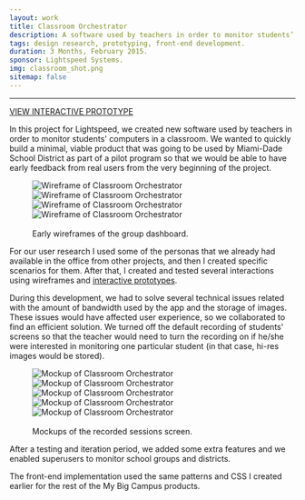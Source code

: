 ```yaml
---
layout: work
title: Classroom Orchestrator
description: A software used by teachers in order to monitor students’ computer screens in real time.
tags: design research, prototyping, front-end development.
duration: 3 Months, February 2015.
sponsor: Lightspeed Systems.
img: classroom_shot.png
sitemap: false
---
```

<script src="/flickity.js"></script>

<hr>
<a href="/work/projects/protos/co-proto/#/screens/36065803?maintainScrollPosition=false" class="button">VIEW INTERACTIVE PROTOTYPE</a>

In this project for Lightspeed, we created new software used by teachers in order to monitor students' computers in a classroom. We wanted to quickly build a minimal, viable product that was going to be used by Miami-Dade School District as part of a pilot program so that we would be able to have early feedback from real users from the very beginning of the project.

<figure>
  <div class="carousel" data-flickity='{ "imagesLoaded": true, "percentPosition": false }'>
    <img src="/images/co_wire1.png" alt="Wireframe of Classroom Orchestrator">
    <img src="/images/co_wire2.png" alt="Wireframe of Classroom Orchestrator">
    <img src="/images/co_wire3.png" alt="Wireframe of Classroom Orchestrator">
    <img src="/images/co_wire4.png" alt="Wireframe of Classroom Orchestrator">
  </div>
  <br>
  <figcaption>Early wireframes of the group dashboard.</figcaption>
</figure>

For our user research I used some of the personas that we already had available in the office from other projects, and then I created specific scenarios for them. After that, I created and tested several interactions using wireframes and <a href="/work/projects/protos/co-proto">interactive prototypes</a>.

During this development, we had to solve several technical issues related with the amount of bandwidth used by the app and the storage of images. These issues would have affected user experience, so we collaborated to find an efficient solution. We turned off the default recording of students' screens so that the teacher would need to turn the recording on if he/she were interested in monitoring one particular student (in that case, hi-res images would be stored).

<figure>
  <div class="carousel" data-flickity='{ "imagesLoaded": true, "percentPosition": false }'>
    <img src="/images/co_mockup2.jpg" alt="Mockup of Classroom Orchestrator">
    <img src="/images/co_mockup_1.gif" alt="Mockup of Classroom Orchestrator">
    <img src="/images/co_mockup_2.gif" alt="Mockup of Classroom Orchestrator">
    <img src="/images/co_mockup_3.gif" alt="Mockup of Classroom Orchestrator">
    <img src="/images/co_mockup_4.gif" alt="Mockup of Classroom Orchestrator">
  </div>
  <br>
  <figcaption>Mockups of the recorded sessions screen.</figcaption>
</figure>

After a testing and iteration period, we added some extra features and we enabled superusers to monitor school groups and districts.

The front-end implementation used the same patterns and CSS I created earlier for the rest of the My Big Campus products.
